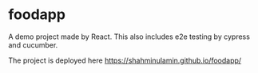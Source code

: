 # foodapp

A demo project made by React. This also includes e2e testing by cypress and cucumber.

The project is deployed here
https://shahminulamin.github.io/foodapp/
